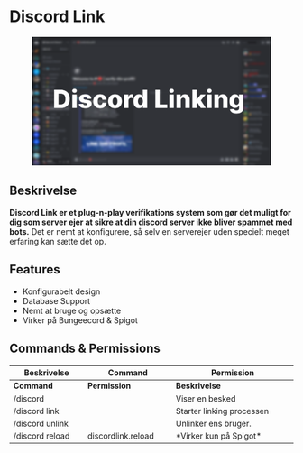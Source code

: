 # Discord Link

<figure><img src="../../.gitbook/assets/Screenshot_152 (1).png" alt=""><figcaption></figcaption></figure>

## Beskrivelse <a href="#description" id="description"></a>

**Discord Link er et plug-n-play verifikations system som gør det muligt for dig som server ejer at sikre at din discord server ikke bliver spammet med bots.** Det er nemt at konfigurere, så selv en serverejer uden specielt meget erfaring kan sætte det op.

## Features

* Konfigurabelt design
* Database Support
* Nemt at bruge og opsætte
* Virker på Bungeecord & Spigot

## Commands & Permissions

<table data-header-hidden><thead><tr><th width="169">Beskrivelse</th><th width="176">Command</th><th width="365.3333333333333">Permission</th></tr></thead><tbody><tr><td><strong>Command</strong></td><td><strong>Permission</strong></td><td><strong>Beskrivelse</strong></td></tr><tr><td>/discord</td><td></td><td>Viser en besked</td></tr><tr><td>/discord link</td><td></td><td>Starter linking processen</td></tr><tr><td>/discord unlink</td><td></td><td>Unlinker ens bruger.</td></tr><tr><td>/discord reload</td><td>discordlink.reload</td><td>*Virker kun på Spigot*</td></tr></tbody></table>

